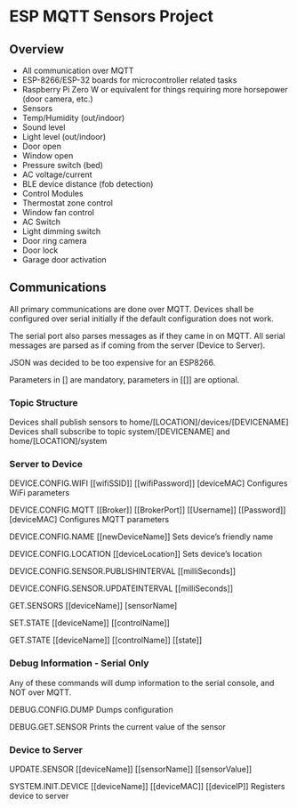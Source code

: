 # ESP MQTT Sensors Project

## Overview
* All communication over MQTT
* ESP-8266/ESP-32 boards for microcontroller related tasks
* Raspberry Pi Zero W or equivalent for things requiring more horsepower (door camera, etc.)
* Sensors
 * Temp/Humidity (out/indoor)
 * Sound level
 * Light level (out/indoor)
 * Door open
 * Window open
 * Pressure switch (bed)
 * AC voltage/current
 * BLE device distance (fob detection)
* Control Modules
 * Thermostat zone control
 * Window fan control
 * AC Switch
 * Light dimming switch
 * Door ring camera
 * Door lock
 * Garage door activation


## Communications
All primary communications are done over MQTT. Devices shall be configured over serial initially if the default configuration does not work.

The serial port also parses messages as if they came in on MQTT. All serial messages are parsed as if coming from the server (Device to Server).

JSON was decided to be too expensive for an ESP8266.

Parameters in [] are mandatory, parameters in [[]] are optional.

### Topic Structure
Devices shall publish sensors to home/[LOCATION]/devices/[DEVICENAME]
Devices shall subscribe to topic system/[DEVICENAME] and home/[LOCATION]/system

### Server to Device
DEVICE.CONFIG.WIFI [[wifiSSID]] [[wifiPassword]] [deviceMAC]
Configures WiFi parameters

DEVICE.CONFIG.MQTT [[Broker]] [[BrokerPort]] [[Username]] [[Password]] [deviceMAC]
Configures MQTT parameters

DEVICE.CONFIG.NAME [[newDeviceName]]
Sets device’s friendly name

DEVICE.CONFIG.LOCATION [[deviceLocation]]
Sets device’s location

DEVICE.CONFIG.SENSOR.PUBLISHINTERVAL [[milliSeconds]]

DEVICE.CONFIG.SENSOR.UPDATEINTERVAL [[milliSeconds]]

GET.SENSORS [[deviceName]] [sensorName]

SET.STATE [[deviceName]] [[controlName]]

GET.STATE [[deviceName]] [[controlName]] [[state]]

### Debug Information - Serial Only
Any of these commands will dump information to the serial console, and NOT over MQTT.

DEBUG.CONFIG.DUMP
Dumps configuration

DEBUG.GET.SENSOR
Prints the current value of the sensor

### Device to Server

UPDATE.SENSOR [[deviceName]] [[sensorName]] [[sensorValue]]

SYSTEM.INIT.DEVICE [[deviceName]] [[deviceMAC]] [[deviceIP]]
Registers device to server
